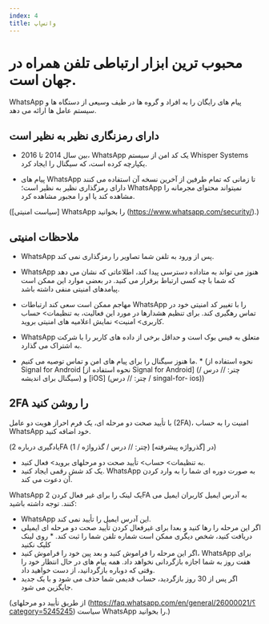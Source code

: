 ```yaml
---
index: 4
title: واتس‌اپ
---
```

# محبوب ترین ابزار ارتباطی تلفن همراه در جهان است.

WhatsApp پیام های رایگان را به افراد و گروه ها در طیف وسیعی از دستگاه ها و سیستم عامل ها ارائه می دهد.

## دارای رمزنگاری نظیر به نظیر است

*   بین سال 2014 تا 2016، WhatsApp یک کد امن از سیستم Whisper Systems یکپارچه کرده است، که سیگنال را ایجاد کرد.

*   پیام های WhatsApp تا زمانی که تمام طرفین از آخرین نسخه آن استفاده می کنند دارای رمزگذاری نظیر به نظیر است؛ WhatsApp نمیتواند محتوای مجرمانه را مشاهده کند یا او را مجبور مشاهده کرد.

([سیاست امنیتی] WhatsApp را بخوانید (https://www.whatsapp.com/security/).)

## ملاحظات امنیتی

*   WhatsApp پس از ورود به تلفن شما تصاویر را رمزگذاری نمی کند.
*   WhatsApp هنوز می تواند به متاداده دسترسی پیدا کند، اطلاعاتی که نشان می دهد که شما با چه کسی ارتباط برقرار می کنید. در بعضی موارد این ممکن است پیامدهای امنیتی منفی داشته باشد.
*   مهاجم ممکن است سعی کند ارتباطات WhatsApp را با تغییر کد امنیتی خود در تماس رهگیری کند. برای تنظیم هشدارها در مورد این فعالیت، به تنظیمات> حساب کاربری> امنیت> نمایش اعلامیه های امنیتی بروید.
*   WhatsApp متعلق به فیس بوک است و حداقل برخی از داده های کاربر را با شرکت به اشتراک می گذارد.

* ما هنوز سیگنال را برای پیام های امن و تماس توصیه می کنیم. * (نحوه استفاده از Signal for Android [نحوه استفاده از Signal for Android] (چتر: // درس / سیگنال برای اندیشه) و [iOS] (چتر: // درس / singal-for- ios))

## 2FA را روشن کنید

با تأیید صحت دو مرحله ای، یک فرم احراز هویت دو عامل (2FA)، امنیت را به حساب WhatsApp خود اضافه کنید.

(یادگیری درباره 2FA در [گذرواژه پیشرفته] (چتر: // درس / گذرواژه / 1))

*   به تنظیمات> حساب> تأیید صحت دو مرحلهای بروید> فعال کنید.
*   یک کد شش رقمی ایجاد کنید. WhatsApp به صورت دوره ای شما را به وارد کردن آن دعوت می کند.

WhatsApp یک لینک را برای غیر فعال کردن 2FA به آدرس ایمیل کاربران ایمیل می کنند. توجه داشته باشید:

*   WhatsApp این آدرس ایمیل را تأیید نمی کند.
*   اگر این مرحله را رها کنید و بعدا برای غیرفعال کردن تأیید صحت دو مرحله ای ایمیلی دریافت کنید، شخص دیگری ممکن است شماره تلفن شما را ثبت کند. * روی لینک کلیک نکنید
*   اگر این مرحله را فراموش کنید و بعد پین خود را فراموش کنید، WhatsApp برای هفت روز به شما اجازه بازگردانی نخواهد داد. همه پیام های در حال انتظار خود را وقتی که دوباره بازگردانید، از دست خواهید داد.
*   اگر پس از 30 روز بازگردید، حساب قدیمی شما حذف می شود و با یک جدید جایگزین می شود.

(از طریق تأیید دو مرحلهای (https://faq.whatsapp.com/en/general/26000021/؟category=5245245) سیاست WhatsApp را بخوانید.)